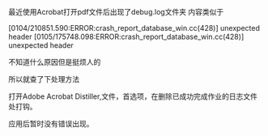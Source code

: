 最近使用Acrobat打开pdf文件后出现了debug.log文件夹
内容类似于
<p>
[0104/210851.590:ERROR:crash_report_database_win.cc(428)] unexpected header
[0105/175748.098:ERROR:crash_report_database_win.cc(428)] unexpected header
</p>

不知道什么原因但是挺烦人的

所以就查了下处理方法

打开Adobe Acrobat Distiller,文件，首选项，在删除已成功完成作业的日志文件处打钩。

应用后暂时没有错误出现。